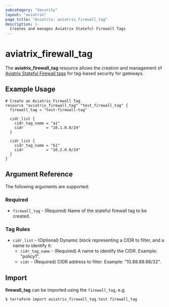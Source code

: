 ```yaml
---
subcategory: "Security"
layout: "aviatrix"
page_title: "Aviatrix: aviatrix_firewall_tag"
description: |-
  Creates and manages Aviatrix Stateful Firewall Tags
---
```


# aviatrix_firewall_tag

The **aviatrix_firewall_tag** resource allows the creation and management of [Aviatrix Stateful Firewall tags](https://docs.aviatrix.com/HowTos/tag_firewall.html) for tag-based security for gateways.

## Example Usage

```hcl
# Create an Aviatrix Firewall Tag
resource "aviatrix_firewall_tag" "test_firewall_tag" {
  firewall_tag = "test-firewall-tag"

  cidr_list {
    cidr_tag_name = "a1"
    cidr          = "10.1.0.0/24"
  }

  cidr_list {
    cidr_tag_name = "b1"
    cidr          = "10.2.0.0/24"
  }
}
```

## Argument Reference

The following arguments are supported:

### Required
* `firewall_tag` - (Required) Name of the stateful firewall tag to be created.

### Tag Rules
* `cidr_list` - (Optional) Dynamic block representing a CIDR to filter, and a name to identify it:
  * `cidr_tag_name` - (Required) A name to identify the CIDR. Example: "policy1".
  * `cidr` - (Required) CIDR address to filter. Example: "10.88.88.88/32".

## Import

**firewall_tag** can be imported using the `firewall_tag`, e.g.

```
$ terraform import aviatrix_firewall_tag.test firewall_tag
```
